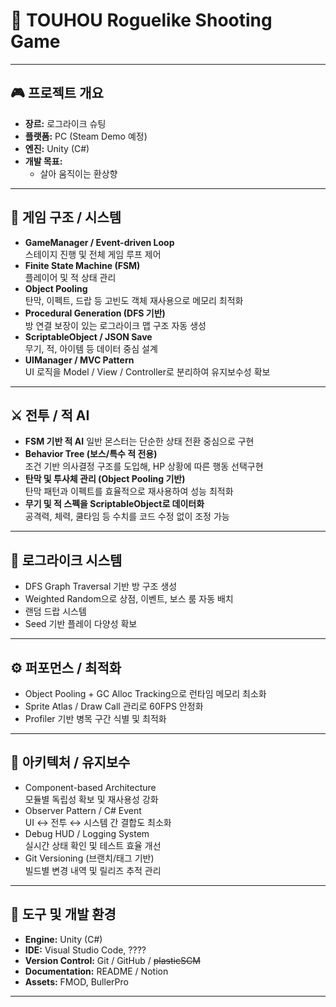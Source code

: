 # 🚀 TOUHOU Roguelike Shooting Game

---

## 🎮 프로젝트 개요
- **장르:** 로그라이크 슈팅  
- **플랫폼:** PC (Steam Demo 예정)  
- **엔진:** Unity (C#)  
- **개발 목표:**  
  - 살아 움직이는 환상향

---

## 🧱 게임 구조 / 시스템
- **GameManager / Event-driven Loop**  
  스테이지 진행 및 전체 게임 루프 제어  
- **Finite State Machine (FSM)**  
  플레이어 및 적 상태 관리
- **Object Pooling**  
  탄막, 이펙트, 드랍 등 고빈도 객체 재사용으로 메모리 최적화  
- **Procedural Generation (DFS 기반)**  
  방 연결 보장이 있는 로그라이크 맵 구조 자동 생성  
- **ScriptableObject / JSON Save**  
  무기, 적, 아이템 등 데이터 중심 설계  
- **UIManager / MVC Pattern**  
  UI 로직을 Model / View / Controller로 분리하여 유지보수성 확보  

---

## ⚔️ 전투 / 적 AI
- **FSM 기반 적 AI**
  일반 몬스터는 단순한 상태 전환 중심으로 구현  
- **Behavior Tree (보스/특수 적 전용)**  
  조건 기반 의사결정 구조를 도입해, HP 상황에 따른 행동 선택구현  
- **탄막 및 투사체 관리 (Object Pooling 기반)**  
  탄막 패턴과 이펙트를 효율적으로 재사용하여 성능 최적화  
- **무기 및 적 스펙을 ScriptableObject로 데이터화**  
  공격력, 체력, 쿨타임 등 수치를 코드 수정 없이 조정 가능

---

## 🧩 로그라이크 시스템
- DFS Graph Traversal 기반 방 구조 생성  
- Weighted Random으로 상점, 이벤트, 보스 룸 자동 배치  
- 랜덤 드랍 시스템  
- Seed 기반 플레이 다양성 확보  

---

## ⚙️ 퍼포먼스 / 최적화
- Object Pooling + GC Alloc Tracking으로 런타임 메모리 최소화  
- Sprite Atlas / Draw Call 관리로 60FPS 안정화  
- Profiler 기반 병목 구간 식별 및 최적화  

---

## 🧠 아키텍처 / 유지보수
- Component-based Architecture  
  모듈별 독립성 확보 및 재사용성 강화  
- Observer Pattern / C# Event  
  UI ↔ 전투 ↔ 시스템 간 결합도 최소화  
- Debug HUD / Logging System  
  실시간 상태 확인 및 테스트 효율 개선  
- Git Versioning (브랜치/태그 기반)  
  빌드별 변경 내역 및 릴리즈 추적 관리  

---

## 🧾 도구 및 개발 환경
- **Engine:** Unity (C#)  
- **IDE:** Visual Studio Code, ????
- **Version Control:** Git / GitHub  / <del>plasticSCM</del>
- **Documentation:** README / Notion  
- **Assets:** FMOD, BullerPro

---